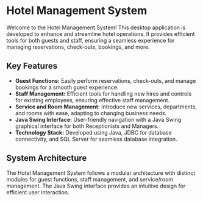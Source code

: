 # Hotel Management System

Welcome to the Hotel Management System! This desktop application is developed to enhance and streamline hotel operations. It provides efficient tools for both guests and staff, ensuring a seamless experience for managing reservations, check-outs, bookings, and more.

## Key Features

- **Guest Functions:** Easily perform reservations, check-outs, and manage bookings for a smooth guest experience.
- **Staff Management:** Efficient tools for handling new hires and controls for existing employees, ensuring effective staff management.
- **Service and Room Management:** Introduce new services, departments, and rooms with ease, adapting to changing business needs.
- **Java Swing Interface:** User-friendly navigation with a Java Swing graphical interface for both Receptionists and Managers.
- **Technology Stack:** Developed using Java, JDBC for database connectivity, and SQL Server for seamless database integration.

## System Architecture

The Hotel Management System follows a modular architecture with distinct modules for guest functions, staff management, and service/room management. The Java Swing interface provides an intuitive design for efficient user interaction.
